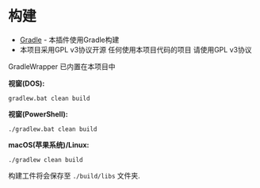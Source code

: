 # 构建

* [Gradle](https://gradle.org/) - 本插件使用Gradle构建
* 本项目采用GPL v3协议开源 任何使用本项目代码的项目 请使用GPL v3协议

GradleWrapper 已内置在本项目中

**视窗(DOS):**

```
gradlew.bat clean build
```

**视窗(PowerShell):**

```
./gradlew.bat clean build
```

**macOS(苹果系统)/Linux:**

```
./gradlew clean build
```

构建工件将会保存至 `./build/libs` 文件夹.
